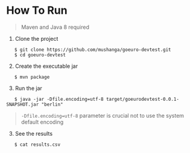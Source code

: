 # How To Run
> Maven and Java 8 required

1) Clone the project
```shell
   $ git clone https://github.com/mushanga/goeuro-devtest.git
   $ cd goeuro-devtest
```
2) Create the executable jar
```shell
   $ mvn package
```
3) Run the jar

```shell
   $ java -jar -Dfile.encoding=utf-8 target/goeurodevtest-0.0.1-SNAPSHOT.jar "berlin"
```
> `-Dfile.encoding=utf-8` parameter is crucial not to use the system default encoding

3) See the results

```shell
   $ cat results.csv
```
